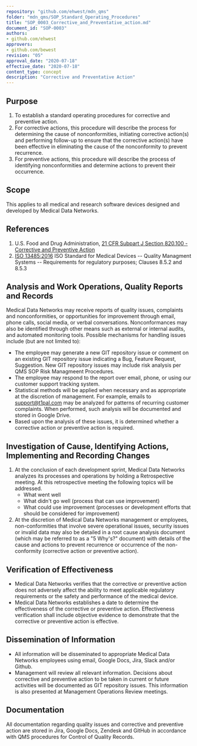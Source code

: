 ```yaml
---
repository: "github.com/ehwest/mdn_qms"
folder: "mdn_qms/SOP_Standard_Operating_Procedures"
title: "SOP_0003_Corrective_and_Preventative_action.md"
document_id: "SOP-0003"
authors:
- github.com/ehwest
approvers:
- github.com/bewest
revision: "05"
approval_date: "2020-07-18"
effective_date: "2020-07-18"
content_type: concept
description: "Corrective and Preventative Action"
---
```



## Purpose

1. To establish a standard operating procedures for corrective and preventive action.
2. For corrective actions, this procedure will describe the process for determining the cause of nonconformities, initiating corrective action(s) and performing follow-up to ensure that the corrective action(s) have been effective in eliminating the cause of the nonconformity to prevent recurrence.
3. For preventive actions, this procedure will describe the process of identifying nonconformities and determine actions to prevent their occurrence.

## Scope

This applies to all medical and research software devices designed and developed by Medical Data Networks.

## References

1. U.S. Food and Drug Administration, [21 CFR Subpart J Section 820.100 - Corrective and Preventive Action](https://www.accessdata.fda.gov/scripts/cdrh/cfdocs/cfCFR/CFRSearch.cfm?fr=820.100)
2. [ISO 13485:2016](https://www.iso.org/standard/59752.html) ISO Standard for Medical Devices -- Quality Managment Systems -- Requirements for regulatory purposes;  Clauses 8.5.2 and 8.5.3

## Analysis and Work Operations, Quality Reports and Records

Medical Data Networks may receive reports of quality issues, complaints and nonconformities, or opportunities for improvement through email, phone calls, social media, or verbal conversations. Nonconformances may also be identified through other means such as external or internal audits, and automated monitoring tools. Possible mechanisms for handling issues include (but are not limited to):

 * The employee may generate a new GIT repository issue or comment on an existing GIT repository issue indicating a Bug, Feature Request, Suggestion. New GIT repository issues may include risk analysis per QMS SOP Risk Managmeent Procedures.
 * The employee may respond to the report over email, phone, or using our customer support tracking system.
 * Statistical methods will be applied when necessary and as appropriate at the discretion of management. 
 For example, emails to [support@t1pal.com](mailto:support@t1pal.com) may be analyzed for patterns of recurring customer complaints. When performed, such analysis will be documented and stored in Google Drive.
 * Based upon the analysis of these issues, it is determined whether a corrective action or preventive action is required.

## Investigation of Cause, Identifying Actions, Implementing and Recording Changes

1. At the conclusion of each development sprint, Medical Data Networks analyzes its processes and operations by holding a Retrospective meeting. At this retrospective meeting the following topics will be addressed.
    * What went well 
    * What didn&#39;t go well (process that can use improvement)
    * What could use improvement (processes or development efforts that should be considered for improvement)
2. At the discretion of Medical Data Networks management or employees, non-conformities that involve severe operational issues, security issues or invalid data may also be detailed in a root cause analysis document (which may be referred to as a &quot;5 Why&#39;s?&quot; document) with details of the cause and actions to prevent recurrence or occurrence of the non-conformity (corrective action or preventive action).

## Verification of Effectiveness

 * Medical Data Networks verifies that the corrective or preventive action does not adversely affect the ability to meet applicable regulatory requirements or the safety and performance of the medical device.
 * Medical Data Networks establishes a date to determine the effectiveness of the corrective or preventive action. Effectiveness verification shall include objective evidence to demonstrate that the corrective or preventive action is effective.

## Dissemination of Information

 * All information will be disseminated to appropriate Medical Data Networks employees using email, Google Docs, Jira, Slack and/or Github.
 * Management will review all relevant information. Decisions about corrective and preventive action to be taken in current or future activities will be documented as GIT repository issues. This information is also presented at Management Operations Review meetings.

## Documentation

All documentation regarding quality issues and corrective and preventive action are stored in Jira, Google Docs, Zendesk and GitHub in accordance with QMS procedures for Control of Quality Records.

